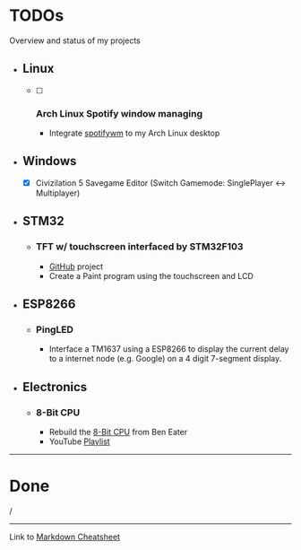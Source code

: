 # TODOs
Overview and status of my projects

- ## Linux
  - [ ] ### Arch Linux Spotify window managing
    * Integrate [spotifywm](https://github.com/dasJ/spotifywm) to my Arch Linux desktop

- ## Windows
  - [x] Civizilation 5 Savegame Editor (Switch Gamemode: SinglePlayer <-> Multiplayer)

- ## STM32
  - ### TFT w/ touchscreen interfaced by STM32F103
    * [GitHub](https://github.com/JonasHeim/STM32F103_Touch_LCD) project
    * Create a Paint program using the touchscreen and LCD

- ## ESP8266
  - ### PingLED
    * Interface a TM1637 using a ESP8266 to display the current delay to a internet node (e.g. Google) on a 4 digit 7-segment display.

- ## Electronics

  - ### 8-Bit CPU
    * Rebuild the [8-Bit CPU](https://eater.net/) from Ben Eater
    * YouTube [Playlist](https://www.youtube.com/playlist?list=PLowKtXNTBypGqImE405J2565dvjafglHU)
---
# Done
/

---
Link to [Markdown Cheatsheet](https://github.com/adam-p/markdown-here/wiki/Markdown-Cheatsheet#emphasis)
